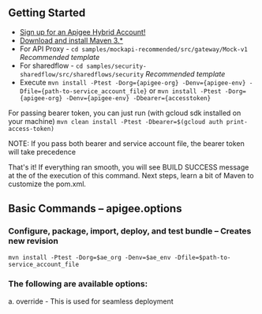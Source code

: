 ## Getting Started
- [Sign up for an Apigee Hybrid Account!](https://apigee.google.com)
- [Download and install Maven 3.*](http://maven.apache.org/download.cgi)
- For API Proxy - ```cd samples/mockapi-recommended/src/gateway/Mock-v1``` *Recommended template*
- For sharedflow - ```cd samples/security-sharedflow/src/sharedflows/security``` *Recommended template*
- Execute ```mvn install -Ptest -Dorg={apigee-org} -Denv={apigee-env} -Dfile={path-to-service_account_file}```
	or
	```mvn install -Ptest -Dorg={apigee-org} -Denv={apigee-env} -Dbearer={accesstoken}```
	
For passing bearer token, you can just run (with gcloud sdk installed on your machine)
`mvn clean install -Ptest -Dbearer=$(gcloud auth print-access-token)`

NOTE: If you pass both bearer and service account file, the bearer token will take precedence

That's it! If everything ran smooth, you will see BUILD SUCCESS message at the of the execution of this command. Next steps, learn a bit of Maven to customize the pom.xml.

## Basic Commands – apigee.options

### Configure, package, import, deploy, and test bundle – Creates new revision

`mvn install -Ptest -Dorg=$ae_org -Denv=$ae_env -Dfile=$path-to-service_account_file`

### The following are available options:
a. override - This is used for seamless deployment
